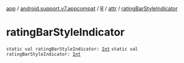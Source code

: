 [app](../../../index.md) / [android.support.v7.appcompat](../../index.md) / [R](../index.md) / [attr](index.md) / [ratingBarStyleIndicator](./rating-bar-style-indicator.md)

# ratingBarStyleIndicator

`static val ratingBarStyleIndicator: `[`Int`](https://kotlinlang.org/api/latest/jvm/stdlib/kotlin/-int/index.html)
`static val ratingBarStyleIndicator: `[`Int`](https://kotlinlang.org/api/latest/jvm/stdlib/kotlin/-int/index.html)